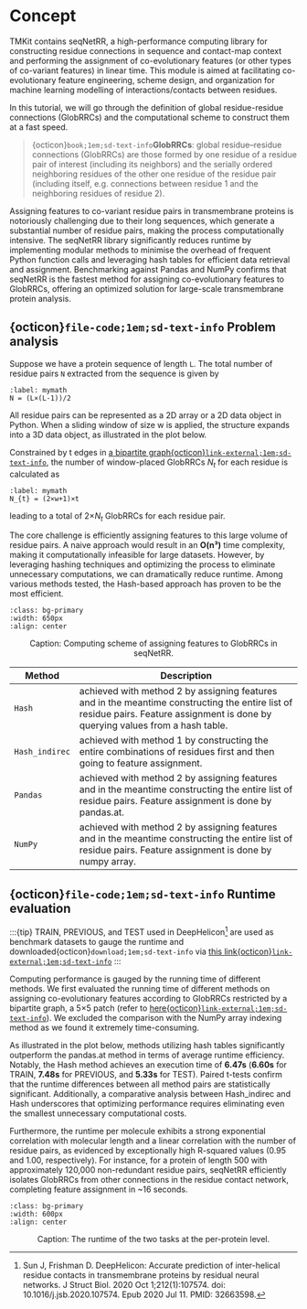 # Concept


 TMKit contains seqNetRR, a high-performance computing library for constructing residue connections in sequence and contact-map context and performing the assignment of co-evolutionary features (or other types of co-variant features) in linear time. This module is aimed at facilitating co-evolutionary feature engineering, scheme design, and organization for machine learning modelling of interactions/contacts between residues.

In this tutorial, we will go through the definition of global residue-residue connections (GlobRRCs) and the computational scheme to construct them at a fast speed.

> {octicon}`book;1em;sd-text-info`**GlobRRCs**: global residue–residue connections (GlobRRCs) are those formed by one residue of a residue pair of interest (including its neighbors) and the serially ordered neighboring residues of the other one residue of the residue pair (including itself, e.g. connections between residue 1 and the neighboring residues of residue 2).


Assigning features to co-variant residue pairs in transmembrane proteins is notoriously challenging due to their long sequences, which generate a substantial number of residue pairs, making the process computationally intensive. The seqNetRR library significantly reduces runtime by implementing modular methods to minimise the overhead of frequent Python function calls and leveraging hash tables for efficient data retrieval and assignment. Benchmarking against Pandas and NumPy confirms that seqNetRR is the fastest method for assigning co-evolutionary features to GlobRRCs, offering an optimized solution for large-scale transmembrane protein analysis.




## {octicon}`file-code;1em;sd-text-info` **Problem analysis**
 Suppose we have a protein sequence of length `L`. The total number of residue pairs `N` extracted from the sequence is given by
 
```{math}
:label: mymath
N = (L×(L-1))/2
```

All residue pairs can be represented as a 2D array or a 2D data object in Python. When a sliding window of size w is applied, the structure expands into a 3D data object, as illustrated in the plot below.

Constrained by t edges in [a bipartite graph{octicon}`link-external;1em;sd-text-info`](./bigraph.md), the number of window-placed GlobRRCs *N<sub>t</sub>* for each residue is calculated as

```{math}
:label: mymath
N_{t} = (2×w+1)×t
```

leading to a total of 2×*N<sub>t</sub>* GlobRRCs for each residue pair.

The core challenge is efficiently assigning features to this large volume of residue pairs. A naive approach would result in an **O(n³)** time complexity, making it computationally infeasible for large datasets. However, by leveraging hashing techniques and optimizing the process to eliminate unnecessary computations, we can dramatically reduce runtime. Among various methods tested, the Hash-based approach has proven to be the most efficient.

```{image} ../../../img/bi_comput.jpg
:class: bg-primary
:width: 650px
:align: center
```
<div align="center">
Caption: Computing scheme of assigning features to GlobRRCs in seqNetRR.
</div>

| **Method**         | **Description**                                                                                                                                                                             |
|--------------|----------------------------------------------------------------------------------------------------------------------------------------------------------------------------------|
| `Hash`         | achieved with method 2 by assigning features and in the meantime constructing the entire list of residue pairs. Feature assignment is done by querying values from a hash table. |
| `Hash_indirec` | achieved with method 1 by constructing the entire combinations of residues first and then going to feature assignment.                                                           |
| `Pandas`       | achieved with method 2 by assigning features and in the meantime constructing the entire list of residue pairs. Feature assignment is done by pandas.at.                         |
| `NumPy`        | achieved with method 2 by assigning features and in the meantime constructing the entire list of residue pairs. Feature assignment is done by numpy array.                       |




## {octicon}`file-code;1em;sd-text-info` **Runtime evaluation**

:::{tip}
TRAIN, PREVIOUS, and TEST used in DeepHelicon[^1] are used as benchmark datasets to gauge the runtime and downloaded{octicon}`download;1em;sd-text-info` via [this link{octicon}`link-external;1em;sd-text-info`](https://data.mendeley.com/datasets/k8tfvgftv3/2)
:::

Computing performance is gauged by the running time of different methods. We first evaluated the running time of different methods on assigning co-evolutionary features according to GlobRRCs restricted by a bipartite graph, a 5×5 patch (refer to [here{octicon}`link-external;1em;sd-text-info`](./bigraph.md)). We excluded the comparison with the NumPy array indexing method as we found it extremely time-consuming.

As illustrated in the plot below, methods utilizing hash tables significantly outperform the pandas.at method in terms of average runtime efficiency. Notably, the Hash method achieves an execution time of **6.47s** (**6.60s** for TRAIN, **7.48s** for PREVIOUS, and **5.33s** for TEST). Paired t-tests confirm that the runtime differences between all method pairs are statistically significant. Additionally, a comparative analysis between Hash_indirec and Hash underscores that optimizing performance requires eliminating even the smallest unnecessary computational costs.

Furthermore, the runtime per molecule exhibits a strong exponential correlation with molecular length and a linear correlation with the number of residue pairs, as evidenced by exceptionally high R-squared values (0.95 and 1.00, respectively). For instance, for a protein of length 500 with approximately 120,000 non-redundant residue pairs, seqNetRR efficiently isolates GlobRRCs from other connections in the residue contact network, completing feature assignment in ~16 seconds.

```{image} ../../../img/bar_bi.png
:class: bg-primary
:width: 600px
:align: center
```
<div align="center">
Caption: The runtime of the two tasks at the per-protein level.
</div>

[^1]: Sun J, Frishman D. DeepHelicon: Accurate prediction of inter-helical residue contacts in transmembrane proteins by residual neural networks. J Struct Biol. 2020 Oct 1;212(1):107574. doi: 10.1016/j.jsb.2020.107574. Epub 2020 Jul 11. PMID: 32663598.

